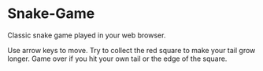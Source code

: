 # Snake-Game
Classic snake game played in your web browser. 

Use arrow keys to move.
Try to collect the red square to make your tail grow longer.
Game over if you hit your own tail or the edge of the square. 
